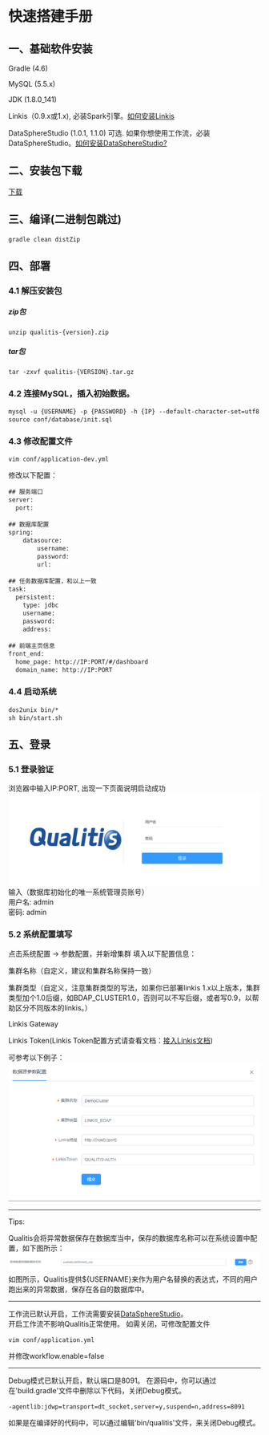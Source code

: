 # 快速搭建手册

## 一、基础软件安装
Gradle (4.6)

MySQL (5.5.x)  

JDK (1.8.0_141)

Linkis（0.9.x或1.x), 必装Spark引擎。[如何安装Linkis](https://github.com/apache/incubator-linkis)
  
DataSphereStudio (1.0.1, 1.1.0) 可选. 如果你想使用工作流，必装DataSphereStudio。[如何安装DataSphereStudio?](https://github.com/WeBankFinTech/DataSphereStudio)

## 二、安装包下载
[下载](https://github.com/WeBankFinTech/Qualitis/releases)

## 三、编译(二进制包跳过)
```
gradle clean distZip
```

## 四、部署
### 4.1 解压安装包
##### zip包
```
unzip qualitis-{version}.zip
```

##### tar包
```
tar -zxvf qualitis-{VERSION}.tar.gz
```

### 4.2 连接MySQL，插入初始数据。
```
mysql -u {USERNAME} -p {PASSWORD} -h {IP} --default-character-set=utf8
source conf/database/init.sql
```

### 4.3 修改配置文件
```
vim conf/application-dev.yml
```
修改以下配置：
```
## 服务端口
server:
  port: 

## 数据库配置
spring:
    datasource:
        username:
        password:
        url:

## 任务数据库配置，和以上一致
task:
  persistent:
    type: jdbc
    username:
    password:
    address:

## 前端主页信息
front_end:
  home_page: http://IP:PORT/#/dashboard
  domain_name: http://IP:PORT

```

### 4.4 启动系统
```
dos2unix bin/*
sh bin/start.sh
```

## 五、登录
### 5.1 登录验证
浏览器中输入IP:PORT, 出现一下页面说明启动成功  
![登录验证图片](../../../images/zh_CN/ch1/登录.png)  
输入（数据库初始化的唯一系统管理员账号）  
用户名: admin  
密码: admin  

### 5.2 系统配置填写
点击系统配置 -> 参数配置，并新增集群
填入以下配置信息：  

集群名称（自定义，建议和集群名称保持一致）  

集群类型（自定义，注意集群类型的写法，如果你已部署linkis 1.x以上版本，集群类型加个1.0后缀，如BDAP_CLUSTER1.0，否则可以不写后缀，或者写0.9，以帮助区分不同版本的linkis。）

Linkis Gateway
  
Linkis Token(Linkis Token配置方式请查看文档：[接入Linkis文档](接入Linkis文档.md))  

可参考以下例子：
![](../../../images/zh_CN/ch1/规则配置样例.png)

---

Tips:

Qualitis会将异常数据保存在数据库当中，保存的数据库名称可以在系统设置中配置，如下图所示：
![](../../../images/zh_CN/ch1/异常数据数据库配置.png)
如图所示，Qualitis提供${USERNAME}来作为用户名替换的表达式，不同的用户跑出来的异常数据，保存在各自的数据库中。

---

工作流已默认开启，工作流需要安装[DataSphereStudio](https://github.com/WeBankFinTech/DataSphereStudio)。  
开启工作流不影响Qualitis正常使用。
如需关闭，可修改配置文件
```
vim conf/application.yml
```
并修改workflow.enable=false

---

Debug模式已默认开启，默认端口是8091。
在源码中，你可以通过在'build.gradle'文件中删除以下代码，关闭Debug模式。
```
-agentlib:jdwp=transport=dt_socket,server=y,suspend=n,address=8091
```
如果是在编译好的代码中，可以通过编辑'bin/qualitis'文件，来关闭Debug模式。
